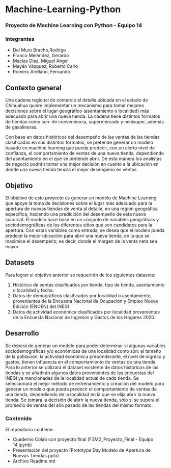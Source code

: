 # Machine-Learning-Python
### Proyecto de Machine Learning con Python - Equipo 14
### Integrantes
- Del Muro Bracho,Rodrigo
- Franco Meléndez, Gerardo
- Macías Díaz, Miguel Angel
- Mayén Vázquez, Roberto Carlo
- Romero Arellano, Fernando

## Contexto general
Una cadena regional de comercio al detalle ubicada en el estado de Chihuahua quiere implementar un mecanismo para tomar mejores decisiones sobre el lugar geográfico (asentamiento o localidad) más adecuado para abrir una nueva tienda. La cadena tiene distintos formatos de tiendas como son: de conveniencia, supermercado y minisuper, además de gasolineras.


Con base en datos históricos del desempeño de las ventas de las tiendas clasificadas en sus distintos formatos, se pretende generar un modelo basado en machine learning que pueda predecir, con un cierto nivel de confianza, el comportamiento de ventas de una nueva tienda, dependiendo del asentamiento en el que se pretende abrir. De esta manera los analistas de negocio podrán tomar una mejor decisión en cuanto a la ubicación en donde una nueva tienda tendrá el mejor desempeño en ventas

## Objetivo
El objetivo de este proyecto es generar un modelo de Machine Learning que apoye la toma de decisiones sobre el lugar más adecuado para la apertura de nuevas tiendas de venta al detalle, en una región geográfica específica, haciendo una predicción del desempeño de esta nueva sucursal. El modelo hace base en un conjunto de variables geográficas y sociodemográficas de los diferentes sitios que son candidatos para la apertura. Con estas variables como entrada, se desea que el modelo pueda predecir la mejor ubicación para abrir una nueva tienda, en la que se maximice el desempeño; es decir, donde el margen de la venta neta sea mayor.

## Datasets
Para lograr el objetivo anterior se requerirán de los siguientes datasets:
1. Histórico de ventas clasificados por tienda, tipo de tienda, asentamiento o localidad y fecha.
2. Datos de demográficos clasificados por localidad o asentamiento, provenientes de la Encuesta Nacional de Ocupación y Empleo Nueva Edición (ENOEN) del INEGI
3. Datos de actividad económica clasificados por localidad provenientes de la Encuesta Nacional de Ingresos y Gastos de los Hogares 2020.

## Desarrollo
Se deberá de generar un modelo para poder determinar si algunas variables sociodemográficas y/o económicas de una localidad como son: el tamaño de la población, la actividad económica preponderante, el nivel de ingreso y gastos, tienen influencia en el comportamiento de ventas de una tienda. Para lo anterior se utilizará el dataset existente de datos históricos de las tiendas y se añadirán algunos datos provenientes de las encuestas del INEGI ya mencionadas de la localidad actual de cada tienda.
Se seleccionará el mejor método de entrenamiento y creación del modelo para generar un modelo que pueda predecir el comportamiento de ventas de una tienda, dependiendo de la localidad en la que se elija abrir la nueva tienda. 
Se tomará la decisión de abrir la nueva tienda, sólo si se supera el promedio de ventas del año pasado de las tiendas del mismo formato.


### Contenido
El repositorio contiene:
- Cuaderno Colab con proyecto final (F3M2_Proyecto_Final - Equipo 14.ipynb)
- Presentación del proyecto (Prototype Day Modelo de Apertura de Nuevas Tiendas.pptx)
- Archivo Readme.md
